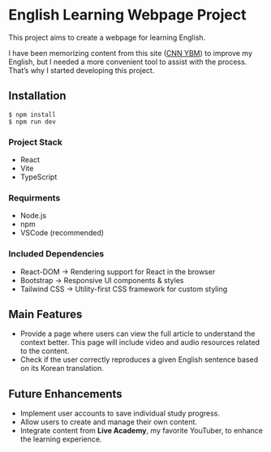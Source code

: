 # English Learning Webpage Project  

This project aims to create a webpage for learning English.  

I have been memorizing content from this site ([CNN YBM](https://cnn.ybmnet.co.kr/main)) to improve my English, but I needed a more convenient tool to assist with the process. That’s why I started developing this project.  

## Installation

```
$ npm install
$ npm run dev
```

### Project Stack
- React
- Vite
- TypeScript

### Requirments
- Node.js
- npm
- VSCode (recommended)

### Included Dependencies
- React-DOM → Rendering support for React in the browser
- Bootstrap → Responsive UI components & styles
- Tailwind CSS → Utility-first CSS framework for custom styling


## Main Features  
- Provide a page where users can view the full article to understand the context better. This page will include video and audio resources related to the content.  
- Check if the user correctly reproduces a given English sentence based on its Korean translation. 

## Future Enhancements  
- Implement user accounts to save individual study progress.  
- Allow users to create and manage their own content.  
- Integrate content from **Live Academy**, my favorite YouTuber, to enhance the learning experience.  
